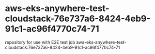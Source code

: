 # aws-eks-anywhere-test-cloudstack-76e737a6-8424-4eb9-91c1-ac96f4770c74-71
repository for use with E2E test job aws-eks-anywhere-test-cloudstack:76e737a6-8424-4eb9-91c1-ac96f4770c74-71
